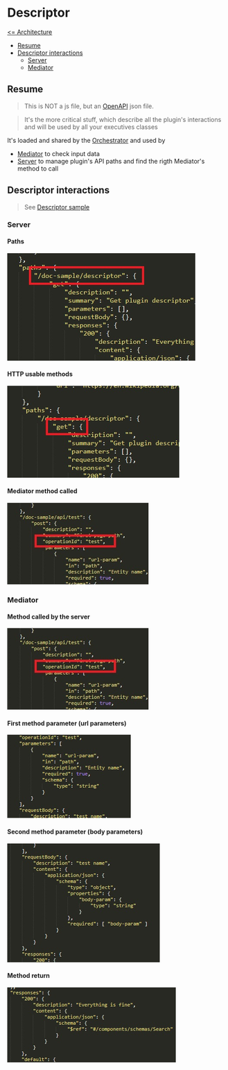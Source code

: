 # Descriptor

[<= Architecture](./architecture.md)

* [Resume](#resume)
* [Descriptor interactions](#descriptor-interactions)
  * [Server](#server)
  * [Mediator](#mediator)

## Resume

> This is NOT a js file, but an [OpenAPI](https://swagger.io/specification/) json file.

> It's the more critical stuff, which describe all the plugin's interactions and will be used by all your executives classes

It's loaded and shared by the [Orchestrator](./Orchestrator.md) and used by
* [Mediator](./Mediator.md) to check input data
* [Server](./Server.md) to manage plugin's API paths and find the rigth Mediator's method to call

## Descriptor interactions

> See [Descriptor sample](./Descriptor.json)

### Server

#### Paths

![Descriptor interaction](./pictures/Server_DescriptorInteraction_1.jpg)

#### HTTP usable methods

![Descriptor interaction](./pictures/Server_DescriptorInteraction_2.jpg)

#### Mediator method called

![Descriptor interaction](./pictures/Mediator_DescriptorInteraction_1.jpg)

### Mediator

#### Method called by the server

![Descriptor interaction](./pictures/Mediator_DescriptorInteraction_1.jpg)

#### First method parameter (url parameters)

![Descriptor interaction](./pictures/Mediator_DescriptorInteraction_2.jpg)

#### Second method parameter (body parameters)

![Descriptor interaction](./pictures/Mediator_DescriptorInteraction_3.jpg)

#### Method return

![Descriptor interaction](./pictures/Mediator_DescriptorInteraction_4.jpg)
